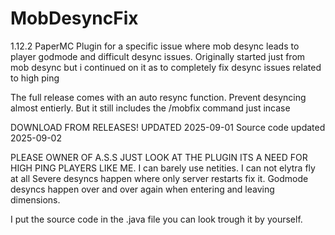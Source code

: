 # MobDesyncFix
1.12.2 PaperMC Plugin for a specific issue where mob desync leads to player godmode and difficult desync issues.
Originally started just from mob desync but i continued on it as to completely fix desync issues related to high ping

The full release comes with an auto resync function. Prevent desyncing almost entierly. But it still includes the /mobfix command just incase

DOWNLOAD FROM RELEASES!
UPDATED 2025-09-01
Source code updated 2025-09-02


PLEASE OWNER OF A.S.S JUST LOOK AT THE PLUGIN ITS A NEED FOR HIGH PING PLAYERS LIKE ME.
I can barely use netities.
I can not elytra fly at all
Severe desyncs happen where only server restarts fix it.
Godmode desyncs happen over and over again when entering and leaving dimensions.

I put the source code in the .java file you can look trough it by yourself.
